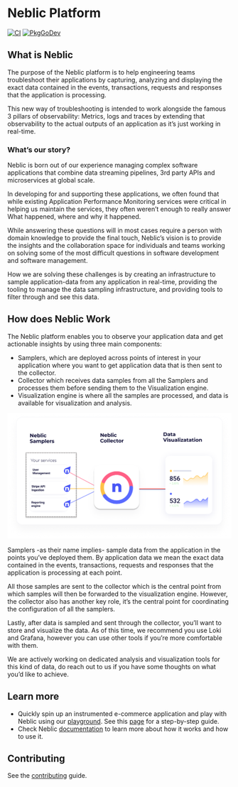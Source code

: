 # Neblic Platform

[![CI](https://github.com/neblic/platform/actions/workflows/ci_checks.yaml/badge.svg?branch=main)](https://github.com/neblic/platform/actions/workflows/ci_checks.yaml?query=branch%3Amain)
[![PkgGoDev](https://pkg.go.dev/badge/platform)](https://pkg.go.dev/github.com/neblic/platform)


## What is Neblic

<!--what-is-neblic-start-->
The purpose of the Neblic platform is to help engineering teams troubleshoot their applications by capturing, analyzing and displaying the exact data contained in the events, transactions, requests and responses that the application is processing.

This new way of troubleshooting is intended to work alongside the famous 3 pillars of observability: Metrics, logs and traces by extending that observability to the actual outputs of an application as it’s just working in real-time.

### What’s our story?

Neblic is born out of our experience managing complex software applications that combine data streaming pipelines, 3rd party APIs and microservices at global scale.

In developing for and supporting these applications, we often found that while existing Application Performance Monitoring services were critical in helping us maintain the services, they often weren’t enough to really answer What happened, where and why it happened.

While answering these questions will in most cases require a person with domain knowledge to provide the final touch, Neblic’s vision is to provide the insights and the collaboration space for individuals and teams working on solving some of the most difficult questions in software development and software management.

How we are solving these challenges is by creating an infrastructure to sample application-data from any application in real-time, providing the tooling to manage the data sampling infrastructure, and providing tools to filter through and see this data.
<!--what-is-neblic-end-->

## How does Neblic Work

<!--how-does-neblic-work-start-->
The Neblic platform enables you to observe your application data and get actionable insights by using three main components:

* Samplers, which are deployed across points of interest in your application where you want to get application data that is then sent to the collector.
* Collector which receives data samples from all the Samplers and processes them before sending them to the Visualization engine.
* Visualization engine is where all the samples are processed, and data is available for visualization and analysis.

![Architecture overview](./docs/content/assets/imgs/arch-overview.png)

Samplers -as their name implies- sample data from the application in the points you’ve deployed them. By application data we mean the exact data contained in the events, transactions, requests and responses that the application is processing at each point.

All those samples are sent to the collector which is the central point from which samples will then be forwarded to the visualization engine. However, the collector also has another key role, it’s the central point for coordinating the configuration of all the samplers.

Lastly, after data is sampled and sent through the collector, you’ll want to store and visualize the data. As of this time, we recommend you use Loki and Grafana, however you can use other tools if you’re more comfortable with them.

We are actively working on dedicated analysis and visualization tools for this kind of data, do reach out to us if you have some thoughts on what you’d like to achieve.
<!--how-does-neblic-work-end-->

## Learn more

* Quickly spin up an instrumented e-commerce application and play with Neblic using our [playground](https://github.com/neblic/playground). See this [page](https://docs.neblic.com/latest/quickstart/playground/) for a step-by-step guide.
* Check Neblic [documentation](https://docs.neblic.com) to learn more about how it works and how to use it.

## Contributing

See the [contributing](./CONTRIBUTING.md) guide.